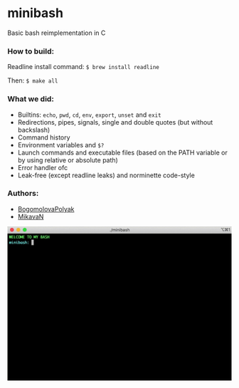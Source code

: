 # minibash
Basic bash reimplementation in C
### How to build:
Readline install command: `$ brew install readline`

Then: `$ make all`
### What we did:
* Builtins: `echo`, `pwd`, `cd`, `env`, `export`, `unset` and `exit`
* Redirections, pipes, signals, single and double quotes (but without backslash)
* Command history
* Environment variables and `$?`
* Launch commands and executable files (based on the PATH variable or by using relative or absolute path)
* Error handler ofc
* Leak-free (except readline leaks) and norminette code-style
### Authors:
* [BogomolovaPolyak](https://github.com/BogomolovaPolyak)
* [MikavaN](https://github.com/MikavaN)

![](https://github.com/BogomolovaPolyak/minibash/blob/master/screencast/screencast.gif)
